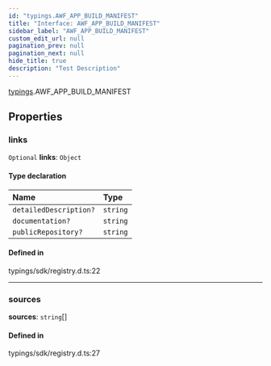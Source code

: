 ```yaml
---
id: "typings.AWF_APP_BUILD_MANIFEST"
title: "Interface: AWF_APP_BUILD_MANIFEST"
sidebar_label: "AWF_APP_BUILD_MANIFEST"
custom_edit_url: null
pagination_prev: null
pagination_next: null
hide_title: true
description: "Test Description"
---
```


[typings](../namespaces/typings.md).AWF_APP_BUILD_MANIFEST

## Properties

### links

 `Optional` **links**: `Object`

#### Type declaration

| Name | Type |
| :------ | :------ |
| `detailedDescription?` | `string` |
| `documentation?` | `string` |
| `publicRepository?` | `string` |

#### Defined in

typings/sdk/registry.d.ts:22

___

### sources

 **sources**: `string`[]

#### Defined in

typings/sdk/registry.d.ts:27
